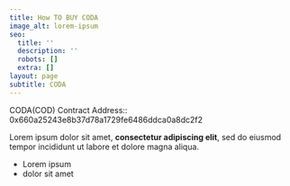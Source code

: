 ```yaml
---
title: How TO BUY CODA
image_alt: lorem-ipsum
seo:
  title: ''
  description: ''
  robots: []
  extra: []
layout: page
subtitle: CODA
---
```

CODA(COD) Contract Address::   0x660a25243e8b37d78a1729fe6486ddca0a8dc2f2

Lorem ipsum dolor sit amet, **consectetur adipiscing elit**, sed do eiusmod tempor incididunt ut labore et dolore magna aliqua.

*   Lorem ipsum
*   dolor sit amet
